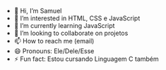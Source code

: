 - 👋 Hi, I’m Samuel
- 👀 I’m interested in HTML, CSS e JavaScript
- 🌱 I’m currently learning JavaScript
- 💞️ I’m looking to collaborate on projetos
- 📫 How to reach me (email)
- 😄 Pronouns: Ele/Dele/Esse
- ⚡ Fun fact: Estou cursando Linguagem C também

<!---
devsamuel758/devsamuel758 is a ✨ special ✨ repository because its `README.md` (this file) appears on your GitHub profile.
You can click the Preview link to take a look at your changes.
--->
